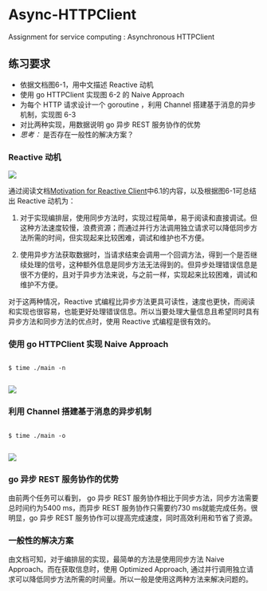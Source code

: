 # Async-HTTPClient
Assignment for service computing : Asynchronous HTTPClient

## 练习要求
* 依据文档图6-1，用中文描述 Reactive 动机
* 使用 go HTTPClient 实现图 6-2 的 Naive Approach
* 为每个 HTTP 请求设计一个 goroutine ，利用 Channel 搭建基于消息的异步机制，实现图 6-3
* 对比两种实现，用数据说明 go 异步 REST 服务协作的优势
* *思考：* 是否存在一般性的解决方案？

### Reactive 动机

![](https://jersey.github.io/documentation/latest/images/rx-client-problem.png)

通过阅读文档[Motivation for Reactive Client](https://jersey.github.io/documentation/latest/rx-client.html#d0e5556)中6.1的内容，以及根据图6-1可总结出 Reactive 动机为：
1. 对于实现编排层，使用同步方法时，实现过程简单，易于阅读和直接调试。但这种方法速度较慢，浪费资源；而通过并行方法调用独立请求可以降低同步方法所需的时间，但实现起来比较困难，调试和维护也不方便。

2. 使用异步方法获取数据时，当请求结束会调用一个回调方法，得到一个是否继续处理的信号，这种额外信息是同步方法无法得到的。但异步处理错误信息是很不方便的，且对于异步方法来说，与之前一样，实现起来比较困难，调试和维护不方便。

对于这两种情况，Reactive 式编程比异步方法更具可读性，速度也更快，而阅读和实现也很容易，也能更好处理错误信息。所以当要处理大量信息且希望同时具有异步方法和同步方法的优点时，使用 Reactive 式编程是很有效的。


### 使用 go HTTPClient 实现 Naive Approach

<code>
$ time ./main -n

</code>


![](https://jersey.github.io/documentation/latest/images/rx-client-sync-approach.png)

### 利用 Channel 搭建基于消息的异步机制

<code>
$ time ./main -o

</code>

![](https://jersey.github.io/documentation/latest/images/rx-client-async-approach.png)

### go 异步 REST 服务协作的优势
由前两个任务可以看到， go 异步 REST 服务协作相比于同步方法，同步方法需要总时间约为5400 ms，而异步 REST 服务协作只需要约730 ms就能完成任务。很明显，go 异步 REST 服务协作可以提高完成速度，同时高效利用和节省了资源。

### 一般性的解决方案
由文档可知，对于编排层的实现，最简单的方法是使用同步方法 Naive Approach。而在获取信息时，使用 Optimized Approach, 通过并行调用独立请求可以降低同步方法所需的时间量。所以一般是使用这两种方法来解决问题的。
